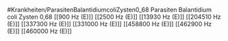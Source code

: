 #Krankheiten/ParasitenBalantidiumcoliZysten0_68
Parasiten Balantidium coli Zysten 0,68
[[900 Hz (E)]]
[[2500 Hz (E)]]
[[13930 Hz (E)]]
[[204510 Hz (E)]]
[[337300 Hz (E)]]
[[331000 Hz (E)]]
[[458800 Hz (E)]]
[[462900 Hz (E)]]
[[460000 Hz (E)]]